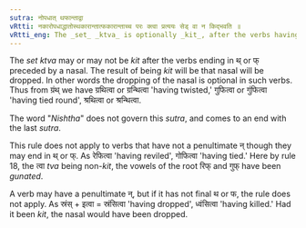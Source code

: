 ```yaml
---
sutra: नोपधात् थफान्ताद्वा
vRtti: नकारोपधाद्धातोस्थकारान्तात्फकारान्ताच्च परः क्त्वा प्रत्ययः सेड् वा न किद्भवति ॥
vRtti_eng: The _set_ _ktva_ is optionally _kit_, after the verbs having a penultimate न् and ending in थ् and फ्.
---
```

The _set_ _ktva_ may or may not be _kit_ after the verbs ending in थ् or फ् preceded by a nasal. The result of being _kit_ will be that nasal will be dropped. In other words the dropping of the nasal is optional in such verbs. Thus from ग्रंथ् we have ग्रथित्वा or ग्रन्थित्वा 'having twisted,' गुफित्वा or गुंफित्वा 'having tied round', श्रथित्वा or श्रन्थित्वा.

The word "_Nishtha_" does not govern this _sutra_, and comes to an end with the last _sutra_.

This rule does not apply to verbs that have not a penultimate न् though they may end in थ् or फ्. As रेफित्वा 'having reviled', गोफित्वा 'having tied.' Here by rule 18, the त्वा _tva_ being non-_kit_, the vowels of the root रिफ् and गुफ् have been _gunated_.

A verb may have a penultimate न्, but if it has not final थ or फ, the rule does not apply. As स्रंस् + इत्वा = स्रंसित्वा 'having dropped', ध्वंसित्वा 'having killed.' Had it been _kit_, the nasal would have been dropped.
